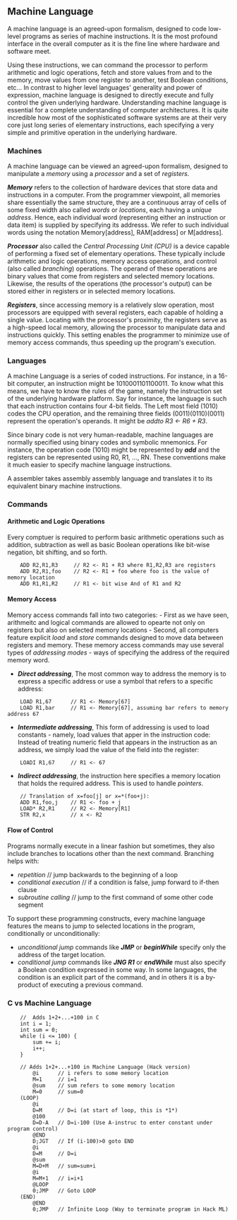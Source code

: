 ## Machine Language

A machine language is an agreed-upon formalism, designed to code low-level
programs as series of machine instructions. It is the most profound interface
in the overall computer as it is the fine line where hardware and software
meet.

Using these instructions, we can command the processor to perform arithmetic
and logic operations, fetch and store values from and to the memory, move
values from one register to another, test Boolean conditions, etc... In
contrast to higher level languages' generality and power of expression, 
machine language is designed to directly execute and fully control the given
underlying hardware. Understanding machine language is essential for a complete
understanding of computer architectures. It is quite incredible how most of
the sophisticated software systems are at their very core just long series of
elementary instructions, each specifying a very simple and primitive operation
in the underlying hardware.

### Machines

A machine language can be viewed an agreed-upon formalism, designed to manipulate
a *memory* using a *processor* and a set of *registers*.

***Memory*** refers to the collection of hardware devices that store data
and instructions in a computer. From the programmer viewpoint, all memories
share essentially the same structure, they are a continuous array of cells of
some fixed width also called *words* or *locations*, each having a *unique
address*. Hence, each individual word (representing either an instruction or
data item) is supplied by specifying its addresss. We refer to such individual
words using the notation Memory[address], RAM[address] or M[address].

***Processor*** also called the *Central Processing Unit (CPU)* is a device
capable of performing a fixed set of elementary operations. These typically
include arithmetic and logic operations, memory access operations, and control
(also called *branching*) operations. The operand of these operations are binary
values that come from registers and selected memory locations. Likewise, the 
results of the operations (the processor's output) can be stored either in
registers or in selected memory locations.

***Registers***, since accessing memory is a relatively slow operation, most
processors are equipped with several registers, each capable of holding a
single value. Locating with the processor's proximity, the registers serve as
a high-speed local memory, allowing the processor to manipulate data and 
instructions quickly. This setting enables the programmer to minimize use of
memory access commands, thus speeding up the program's execution.


### Languages

A machine Language is a series of coded instructions. For instance, in a 16-bit
computer, an instruction might be 1010001101100011. To know what this means, we
have to know the rules of the game, namely the instruction set of the underlying
hardware platform. Say for instance, the language is such that each instruction
contains four 4-bit fields. The Left most field (1010) codes the CPU operation,
and the remaining three fields (0011)(0110)(0011) represent the operation's 
operands. It might be *addto R3 <- R6 + R3*.

Since binary code is not very human-readable, machine languages are normally
specified using binary codes and symbolic mnemonics. For instance, the operation
code (1010) might be represented by ***add*** and the registers can be 
represented using R0, R1, ..., RN. These conventions make it much easier to
specify machine language instructions.

A assembler takes assembly assembly language and translates it to its equivalent
binary machine instructions.


### Commands

#### Arithmetic and Logic Operations
Every comptuer is required to perform basic arithmetic operations such as
addition, subtraction as well as basic Boolean operations like bit-wise negation,
bit shifting, and so forth.
```
    ADD R2,R1,R3     // R2 <- R1 + R3 where R1,R2,R3 are registers
    ADD R2,R1,foo    // R2 <- R1 + foo where foo is the value of memory location
    ADD R1,R1,R2     // R1 <- bit wise And of R1 and R2
```

#### Memory Access
Memory access commands fall into two categories:
    - First as we have seen, arithmeitc and logical commands are allowed to
opearte not only on registers but also on selected memory locations
    - Second, all computers feature explicit *load* and *store* commands designed to move data between registers and memory. These memory access commands may use several types of *addressing modes* - ways of specifying the address of the required memory word.
- ***Direct addressing***, The most common way to address the memory is to express a specific address or use a symbol that refers to a specific address:
``` 
    LOAD R1,67      // R1 <- Memory[67]
    LOAD R1,bar     // R1 <- Memory[67], assuming bar refers to memory address 67
```

- ***Intermediate addressing***, This form of addressing is used to load constants - namely, load values that apper in the instruction code: Instead of treating numeric field that appears in the instruction as an address, we simply load the value of the field into the register:
```
    LOADI R1,67     // R1 <- 67
```

- ***Indirect addressing***, the instruction here specifies a memory location that holds the required address. This is used to handle *pointers*.
```
    // Translation of x=foo[j] or x=*(foo+j):
    ADD R1,foo,j    // R1 <- foo + j
    LOAD* R2,R1     // R2 <- Memory[R1]
    STR R2,x        // x <- R2
```

#### Flow of Control
Programs normally execute in a linear fashion but sometimes, they also include
branches to locations other than the next command. Branching helps with:
- *repetition*              // jump backwards to the beginning of a loop
- *conditional execution*   // if a condition is false, jump forward to if-then clause
- *subroutine calling*      // jump to the first command of some other code segment

To support these programming constructs, every machine language features the means
 to jump to selected locations in the program, conditionally or unconditionally:
- *unconditional jump* commands like ***JMP*** or ***beginWhile*** specify only
the address of the target location.
- *conditional jump* commands like ***JNG R1*** or ***endWhile*** must also
specify a Boolean condition expressed in some way. In some languages, the
condition is an explicit part of the command, and in others it is a by-product of
executing a previous command.


### C vs Machine Language
```
    //  Adds 1+2+...+100 in C
    int i = 1;
    int sum = 0;
    while (i <= 100) {
        sum += i;
        i++;
    }
```

```
    // Adds 1+2+...+100 in Machine Language (Hack version)
        @i      // i refers to some memory location
        M=1     // i=1
        @sum    // sum refers to some memory location
        M=0     // sum=0
    (LOOP)
        @i
        D=M     // D=i (at start of loop, this is *1*)
        @100
        D=D-A   // D=i-100 (Use A-instruc to enter constant under program control)
        @END
        D;JGT   // If (i-100)>0 goto END
        @i
        D=M     // D=i
        @sum
        M=D+M   // sum=sum+i
        @i
        M=M+1   // i=i+1
        @LOOP
        0;JMP   // Goto LOOP
    (END)
        @END
        0;JMP   // Infinite Loop (Way to terminate program in Hack ML)
```
